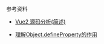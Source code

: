 参考资料

* [Vue2 源码分析(简述)](http://www.jianshu.com/p/758da47bfdac?hmsr=toutiao.io&utm_medium=toutiao.io&utm_source=toutiao.io)   

* [理解Object.defineProperty的作用](https://segmentfault.com/a/1190000007434923)
